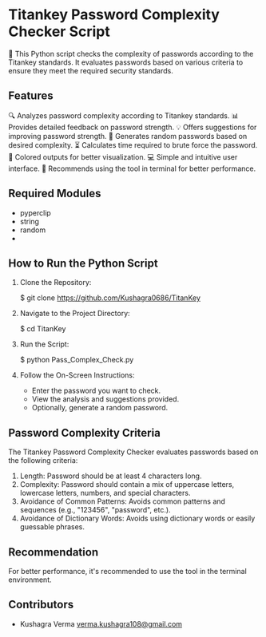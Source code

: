 Titankey Password Complexity Checker Script
===========================================

🔐 This Python script checks the complexity of passwords according to the Titankey standards. It evaluates passwords based on various criteria to ensure they meet the required security standards.

Features
--------

🔍 Analyzes password complexity according to Titankey standards.
📊 Provides detailed feedback on password strength.
💡 Offers suggestions for improving password strength.
🔀 Generates random passwords based on desired complexity.
⏳ Calculates time required to brute force the password.
🎨 Colored outputs for better visualization.
💻 Simple and intuitive user interface.
🚀 Recommends using the tool in terminal for better performance.

Required Modules
----------------

- pyperclip
- string
- random
- 
How to Run the Python Script
-----------------------------

1. Clone the Repository:

   $ git clone https://github.com/Kushagra0686/TitanKey

2. Navigate to the Project Directory:

   $ cd TitanKey 

3. Run the Script:

   $ python Pass_Complex_Check.py

4. Follow the On-Screen Instructions:

   - Enter the password you want to check.
   - View the analysis and suggestions provided.
   - Optionally, generate a random password.

Password Complexity Criteria
----------------------------

The Titankey Password Complexity Checker evaluates passwords based on the following criteria:

1. Length: Password should be at least 4 characters long.
2. Complexity: Password should contain a mix of uppercase letters, lowercase letters, numbers, and special characters.
3. Avoidance of Common Patterns: Avoids common patterns and sequences (e.g., "123456", "password", etc.).
4. Avoidance of Dictionary Words: Avoids using dictionary words or easily guessable phrases.

Recommendation
--------------

For better performance, it's recommended to use the tool in the terminal environment.

Contributors
------------

- Kushagra Verma verma.kushagra108@gmail.com

